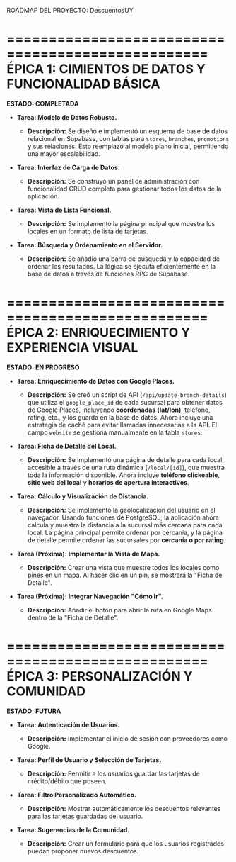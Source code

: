 ROADMAP DEL PROYECTO: DescuentosUY

==================================================
ÉPICA 1: CIMIENTOS DE DATOS Y FUNCIONALIDAD BÁSICA
==================================================
**ESTADO: COMPLETADA**

- **Tarea: Modelo de Datos Robusto.**
  - **Descripción:** Se diseñó e implementó un esquema de base de datos relacional en Supabase, con tablas para `stores`, `branches`, `promotions` y sus relaciones. Esto reemplazó al modelo plano inicial, permitiendo una mayor escalabilidad.

- **Tarea: Interfaz de Carga de Datos.**
  - **Descripción:** Se construyó un panel de administración con funcionalidad CRUD completa para gestionar todos los datos de la aplicación.

- **Tarea: Vista de Lista Funcional.**
  - **Descripción:** Se implementó la página principal que muestra los locales en un formato de lista de tarjetas.

- **Tarea: Búsqueda y Ordenamiento en el Servidor.**
  - **Descripción:** Se añadió una barra de búsqueda y la capacidad de ordenar los resultados. La lógica se ejecuta eficientemente en la base de datos a través de funciones RPC de Supabase.

==================================================
ÉPICA 2: ENRIQUECIMIENTO Y EXPERIENCIA VISUAL
==================================================
**ESTADO: EN PROGRESO**

- **Tarea: Enriquecimiento de Datos con Google Places.**
  - **Descripción:** Se creó un script de API (`/api/update-branch-details`) que utiliza el `google_place_id` de cada sucursal para obtener datos de Google Places, incluyendo **coordenadas (lat/lon)**, teléfono, rating, etc., y los guarda en la base de datos. Ahora incluye una estrategia de caché para evitar llamadas innecesarias a la API. El campo `website` se gestiona manualmente en la tabla `stores`.

- **Tarea: Ficha de Detalle del Local.**
  - **Descripción:** Se implementó una página de detalle para cada local, accesible a través de una ruta dinámica (`/local/[id]`), que muestra toda la información disponible. Ahora incluye **teléfono clickeable**, **sitio web del local** y **horarios de apertura interactivos**.

- **Tarea: Cálculo y Visualización de Distancia.**
  - **Descripción:** Se implementó la geolocalización del usuario en el navegador. Usando funciones de PostgreSQL, la aplicación ahora calcula y muestra la distancia a la sucursal más cercana para cada local. La página principal permite ordenar por cercanía, y la página de detalle permite ordenar las sucursales por **cercanía o por rating**.

- **Tarea (Próxima): Implementar la Vista de Mapa.**
  - **Descripción:** Crear una vista que muestre todos los locales como pines en un mapa. Al hacer clic en un pin, se mostrará la "Ficha de Detalle".

- **Tarea (Próxima): Integrar Navegación "Cómo Ir".**
  - **Descripción:** Añadir el botón para abrir la ruta en Google Maps dentro de la "Ficha de Detalle".

==================================================
ÉPICA 3: PERSONALIZACIÓN Y COMUNIDAD
==================================================
**ESTADO: FUTURA**

- **Tarea: Autenticación de Usuarios.**
  - **Descripción:** Implementar el inicio de sesión con proveedores como Google.

- **Tarea: Perfil de Usuario y Selección de Tarjetas.**
  - **Descripción:** Permitir a los usuarios guardar las tarjetas de crédito/débito que poseen.

- **Tarea: Filtro Personalizado Automático.**
  - **Descripción:** Mostrar automáticamente los descuentos relevantes para las tarjetas guardadas del usuario.

- **Tarea: Sugerencias de la Comunidad.**
  - **Descripción:** Crear un formulario para que los usuarios registrados puedan proponer nuevos descuentos.
